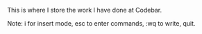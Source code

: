 This is where I store the work I have done at Codebar.

Note: i for insert mode, esc to enter commands, :wq to write, quit.
